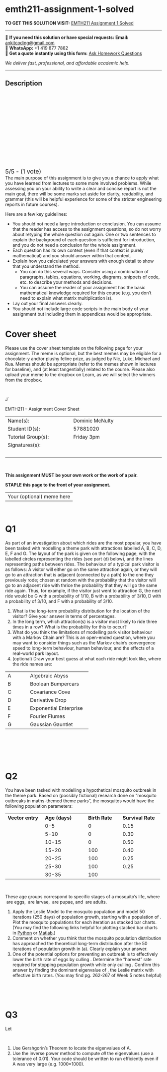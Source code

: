 # emth211-assignment-1-solved
**TO GET THIS SOLUTION VISIT:** [EMTH211 Assignment 1 Solved](https://www.ankitcodinghub.com/product/emth211-assignment-1-solved-2/)


---

📩 **If you need this solution or have special requests:** **Email:** ankitcoding@gmail.com  
📱 **WhatsApp:** +1 419 877 7882  
📄 **Get a quote instantly using this form:** [Ask Homework Questions](https://www.ankitcodinghub.com/services/ask-homework-questions/)

*We deliver fast, professional, and affordable academic help.*

---

<h2>Description</h2>



<div class="kk-star-ratings kksr-auto kksr-align-center kksr-valign-top" data-payload="{&quot;align&quot;:&quot;center&quot;,&quot;id&quot;:&quot;100685&quot;,&quot;slug&quot;:&quot;default&quot;,&quot;valign&quot;:&quot;top&quot;,&quot;ignore&quot;:&quot;&quot;,&quot;reference&quot;:&quot;auto&quot;,&quot;class&quot;:&quot;&quot;,&quot;count&quot;:&quot;1&quot;,&quot;legendonly&quot;:&quot;&quot;,&quot;readonly&quot;:&quot;&quot;,&quot;score&quot;:&quot;5&quot;,&quot;starsonly&quot;:&quot;&quot;,&quot;best&quot;:&quot;5&quot;,&quot;gap&quot;:&quot;4&quot;,&quot;greet&quot;:&quot;Rate this product&quot;,&quot;legend&quot;:&quot;5\/5 - (1 vote)&quot;,&quot;size&quot;:&quot;24&quot;,&quot;title&quot;:&quot;EMTH211 Assignment 1 Solved&quot;,&quot;width&quot;:&quot;138&quot;,&quot;_legend&quot;:&quot;{score}\/{best} - ({count} {votes})&quot;,&quot;font_factor&quot;:&quot;1.25&quot;}">

<div class="kksr-stars">

<div class="kksr-stars-inactive">
            <div class="kksr-star" data-star="1" style="padding-right: 4px">


<div class="kksr-icon" style="width: 24px; height: 24px;"></div>
        </div>
            <div class="kksr-star" data-star="2" style="padding-right: 4px">


<div class="kksr-icon" style="width: 24px; height: 24px;"></div>
        </div>
            <div class="kksr-star" data-star="3" style="padding-right: 4px">


<div class="kksr-icon" style="width: 24px; height: 24px;"></div>
        </div>
            <div class="kksr-star" data-star="4" style="padding-right: 4px">


<div class="kksr-icon" style="width: 24px; height: 24px;"></div>
        </div>
            <div class="kksr-star" data-star="5" style="padding-right: 4px">


<div class="kksr-icon" style="width: 24px; height: 24px;"></div>
        </div>
    </div>

<div class="kksr-stars-active" style="width: 138px;">
            <div class="kksr-star" style="padding-right: 4px">


<div class="kksr-icon" style="width: 24px; height: 24px;"></div>
        </div>
            <div class="kksr-star" style="padding-right: 4px">


<div class="kksr-icon" style="width: 24px; height: 24px;"></div>
        </div>
            <div class="kksr-star" style="padding-right: 4px">


<div class="kksr-icon" style="width: 24px; height: 24px;"></div>
        </div>
            <div class="kksr-star" style="padding-right: 4px">


<div class="kksr-icon" style="width: 24px; height: 24px;"></div>
        </div>
            <div class="kksr-star" style="padding-right: 4px">


<div class="kksr-icon" style="width: 24px; height: 24px;"></div>
        </div>
    </div>
</div>


<div class="kksr-legend" style="font-size: 19.2px;">
            5/5 - (1 vote)    </div>
    </div>
The main purpose of this assignment is to give you a chance to apply what you have learned from lectures to some more involved problems. While assessing you on your ability to write a clear and concise report is not the main goal, there will be some marks set aside for clarity, readability, and grammar (this will be helpful experience for some of the stricter engineering reports in future courses).

Here are a few key guidelines:

<ul>
<li>You should not need a large introduction or conclusion. You can assume that the reader has access to the assignment questions, so do not worry about retyping the whole question out again. One or two sentences to explain the background of each question is sufficient for introduction, and you do not need a conclusion for the whole assignment.</li>
<li>Each question has its own context (even if that context is purely mathematical) and you should answer within that context.</li>
<li>Explain how you calculated your answers with enough detail to show that you understand the method.
<ul>
<li>You can do this several ways. Consider using a combination of paragraphs, tables, equations, working, diagrams, snippets of code, etc. to describe your methods and decisions.</li>
<li>You can assume the reader of your assignment has the basic mathematical knowledge required for this course (e.g. you don’t need to explain what matrix multiplication is).</li>
</ul>
</li>
<li>Lay out your final answers clearly.</li>
<li>You should not include large code scripts in the main body of your assignment but including them in appendices would be appropriate.</li>
</ul>
<h1>Cover sheet</h1>
Please use the cover sheet template on the following page for your assignment. The meme is optional, but the best memes may be eligible for a chocolate-y and/or plushy feline prize, as judged by Nic, Luke, Michael and Rua. Memes should be appropriate (refer to the memes shown in lectures for baseline), and (at least tangentially) related to the course. Please also upload your meme to the dropbox on Learn, as we will select the winners from the dropbox.

&nbsp;

J`

EMTH211 – Assignment Cover Sheet

<table>
<tbody>
<tr>
<td width="236">Name(s):</td>
<td width="365">Dominic McNulty</td>
</tr>
<tr>
<td width="236">Student ID(s):</td>
<td width="365">57881020</td>
</tr>
<tr>
<td width="236">Tutorial Group(s):</td>
<td width="365">Friday 3pm</td>
</tr>
<tr>
<td width="236">Signatures(s):</td>
<td width="365">&nbsp;</td>
</tr>
<tr>
<td width="236">&nbsp;</td>
<td width="365">&nbsp;</td>
</tr>
</tbody>
</table>
&nbsp;

<strong>This assignment MUST be your own work or the work of a pair.

STAPLE this page to the front of your assignment. &nbsp;</strong>

<table width="100%">
<tbody>
<tr>
<td>Your (optional) meme here</td>
</tr>
</tbody>
</table>
&nbsp;

<h1>Q1</h1>
As part of an investigation about which rides are the most popular, you have been tasked with modelling a theme park with attractions labelled A, B, C, D, E, F and G. The layout of the park is given on the following page, with the labelled circles representing the rides (see part (d) below), and the lines representing paths between rides. The behaviour of a typical park visitor is as follows: A visitor will either go on the same attraction again, or they will go to an attraction that is adjacent (connected by a path) to the one they previously rode; chosen at random with the probability that the visitor will go to an adjacent ride with thrice the probability that they will go the same ride again. Thus, for example, if the visitor just went to attraction G, the next ride would be G with a probability of 1/10, B with a probability of 3/10, D with a probability of 3/10, and F with a probability of 3/10.

<ol>
<li>What is the long-term probability distribution for the location of the visitor? Give your answer in terms of percentages.</li>
<li>In the long term, which attraction(s) is a visitor most likely to ride three times in a row? What is the probability for this to occur?</li>
<li>What do you think the limitations of modelling park visitor behaviour with a Markov Chain are? This is an open-ended question, where you may want to consider things such as the Markov chain’s convergence speed to long-term behaviour, human behaviour, and the effects of a real-world park layout.</li>
<li>(optional) Draw your best guess at what each ride might look like, where the ride names are:</li>
</ol>
<table>
<tbody>
<tr>
<td width="56">A</td>
<td width="180">Algebraic Abyss</td>
</tr>
<tr>
<td width="56">B</td>
<td width="180">Boolean Bumpercars</td>
</tr>
<tr>
<td width="56">C</td>
<td width="180">Covariance Cove</td>
</tr>
<tr>
<td width="56">D</td>
<td width="180">Derivative Drop</td>
</tr>
<tr>
<td width="56">E</td>
<td width="180">Exponential Enterprise</td>
</tr>
<tr>
<td width="56">F</td>
<td width="180">Fourier Flumes</td>
</tr>
<tr>
<td width="56">G</td>
<td width="180">Gaussian Gauntlet</td>
</tr>
</tbody>
</table>
&nbsp;

&nbsp;

&nbsp;

<h1>Q2</h1>
You have been tasked with modelling a hypothetical mosquito outbreak in the theme park. Based on (possibly fictional) research done on “mosquito outbreaks in maths-themed theme parks”, the mosquitos would have the following population parameters:

<table>
<tbody>
<tr>
<td width="104"><strong>Vector entry</strong></td>
<td width="123"><strong>Age (days)</strong></td>
<td width="95"><strong>Birth Rate</strong></td>
<td width="113"><strong>Survival Rate</strong></td>
</tr>
<tr>
<td width="104"></td>
<td width="123">0-5</td>
<td width="95">0</td>
<td width="113">0.15</td>
</tr>
<tr>
<td width="104"></td>
<td width="123">5-10</td>
<td width="95">0</td>
<td width="113">0.30</td>
</tr>
<tr>
<td width="104"></td>
<td width="123">10-15</td>
<td width="95">0</td>
<td width="113">0.50</td>
</tr>
<tr>
<td width="104"></td>
<td width="123">15-20</td>
<td width="95">100</td>
<td width="113">0.40</td>
</tr>
<tr>
<td width="104"></td>
<td width="123">20-25</td>
<td width="95">100</td>
<td width="113">0.25</td>
</tr>
<tr>
<td width="104"></td>
<td width="123">25-30</td>
<td width="95">100</td>
<td width="113">0.25</td>
</tr>
<tr>
<td width="104"></td>
<td width="123">30-35</td>
<td width="95">100</td>
<td width="113">&nbsp;</td>
</tr>
</tbody>
</table>
&nbsp;

These age groups correspond to specific stages of a mosquito’s life, where &nbsp;are eggs, &nbsp;are larvae, &nbsp;are pupae, and &nbsp;are adults.

<ol>
<li>Apply the Leslie Model to the mosquito population and model 50 iterations (250 days) of population growth, starting with a population of . Plot the mosquito populations for each iteration as stacked bar charts. (You may find the following links helpful for plotting stacked bar charts in <a href="https://matplotlib.org/stable/gallery/lines_bars_and_markers/bar_stacked.html">Python</a> or <a href="https://au.mathworks.com/help/matlab/ref/bar.html">Matlab</a>.)</li>
<li>Comment on whether you think that the mosquito population distribution has approached the theoretical long-term distribution after the 50 iterations of population growth in (a). Clearly explain your answer.</li>
<li>One of the potential options for preventing an outbreak is to effectively lower the birth rate of eggs by culling . Determine the “harvest” rate required for stopping population growth while only culling . Confirm this answer by finding the dominant eigenvalue of , the Leslie matrix with effective birth rates. (You may find pg. 262-267 of Week 5 notes helpful)</li>
</ol>
&nbsp;

&nbsp;

<h1>Q3</h1>
Let

&nbsp;

<ol>
<li>Use Gershgorin’s Theorem to locate the eigenvalues of A.</li>
<li>Use the inverse power method to compute <em>all</em> the eigenvalues (use a tolerance of 0.01). Your code should be written to run efficiently even if A was very large (e.g. 1000×1000).</li>
</ol>
